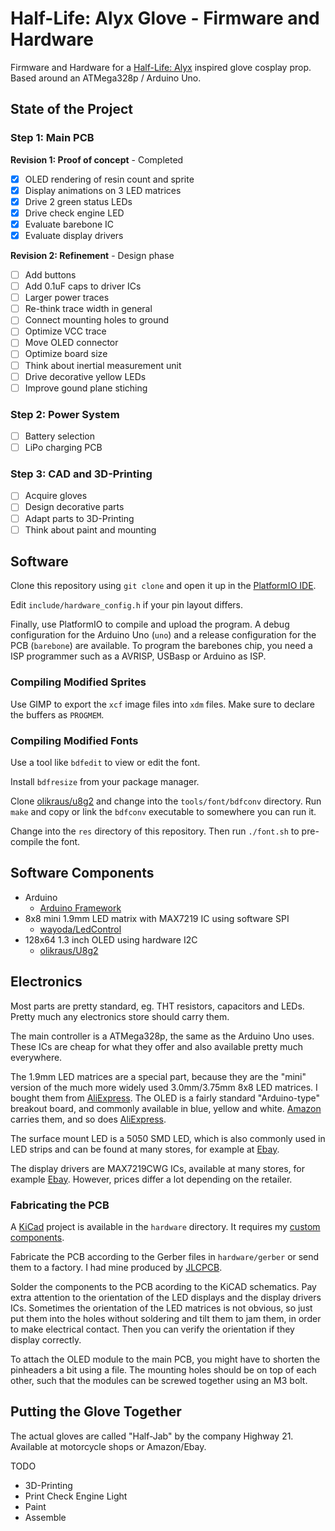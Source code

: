 # Half-Life: Alyx Glove - Firmware and Hardware
Firmware and Hardware for a [Half-Life: Alyx](https://store.steampowered.com/app/546560/HalfLife_Alyx/) inspired glove cosplay prop. Based around an ATMega328p / Arduino Uno.

## State of the Project

### Step 1: Main PCB

**Revision 1: Proof of concept** - Completed
 - [x] OLED rendering of resin count and sprite
 - [x] Display animations on 3 LED matrices
 - [x] Drive 2 green status LEDs
 - [x] Drive check engine LED
 - [x] Evaluate barebone IC
 - [x] Evaluate display drivers
 
**Revision 2: Refinement** - Design phase
 - [ ] Add buttons
 - [ ] Add 0.1uF caps to driver ICs
 - [ ] Larger power traces
 - [ ] Re-think trace width in general
 - [ ] Connect mounting holes to ground
 - [ ] Optimize VCC trace
 - [ ] Move OLED connector
 - [ ] Optimize board size
 - [ ] Think about inertial measurement unit
 - [ ] Drive decorative yellow LEDs
 - [ ] Improve gound plane stiching

### Step 2: Power System

 - [ ] Battery selection
 - [ ] LiPo charging PCB

### Step 3: CAD and 3D-Printing

 - [ ] Acquire gloves
 - [ ] Design decorative parts
 - [ ] Adapt parts to 3D-Printing
 - [ ] Think about paint and mounting

## Software

Clone this repository using `git clone` and open it up in the [PlatformIO IDE](https://platformio.org/).

Edit `include/hardware_config.h` if your pin layout differs.

Finally, use PlatformIO to compile and upload the program. A debug configuration for the Arduino Uno (`uno`) and a release configuration for the PCB (`barebone`) are available. To program the barebones chip, you need a ISP programmer such as a AVRISP, USBasp or Arduino as ISP.

### Compiling Modified Sprites

Use GIMP to export the `xcf` image files into `xdm` files. Make sure to declare the buffers as `PROGMEM`.

### Compiling Modified Fonts

Use a tool like `bdfedit` to view or edit the font.

Install `bdfresize` from your package manager.

Clone [olikraus/u8g2](https://github.com/olikraus/u8g2) and change into the `tools/font/bdfconv` directory. Run `make` and copy or link the `bdfconv` executable to somewhere you can run it.

Change into the `res` directory of this repository. Then run `./font.sh` to pre-compile the font.

## Software Components

 - Arduino
   - [Arduino Framework](https://www.arduino.cc/)
 - 8x8 mini 1.9mm LED matrix with MAX7219 IC using software SPI
   - [wayoda/LedControl](https://platformio.org/lib/show/914/LedControl)
 - 128x64 1.3 inch OLED using hardware I2C
   - [olikraus/U8g2](https://platformio.org/lib/show/942/U8g2)

## Electronics

Most parts are pretty standard, eg. THT resistors, capacitors and LEDs. Pretty much any electronics store should carry them.

The main controller is a ATMega328p, the same as the Arduino Uno uses. These ICs are cheap for what they offer and also available pretty much everywhere.

The 1.9mm LED matrices are a special part, because they are the "mini" version of the much more widely used 3.0mm/3.75mm 8x8 LED matrices. I bought them from [AliExpress](https://de.aliexpress.com/item/4000931195417.html). The OLED is a fairly standard "Arduino-type" breakout board, and commonly available in blue, yellow and white. [Amazon](https://www.amazon.com/gp/product/B07D9G11DZ) carries them, and so does [AliExpress](https://de.aliexpress.com/item/1005001355009919.html). 

The surface mount LED is a 5050 SMD LED, which is also commonly used in LED strips and can be found at many stores, for example at [Ebay](https://www.ebay.com/itm/LED-Light-SMD-SMT-0603-0805-1206-7030-3020-5730-5050-3528-335-Super-bright/302940504403).

The display drivers are MAX7219CWG ICs, available at many stores, for example [Ebay](https://www.ebay.com/itm/10-St%C3%BCcke-Maxim-MAX7219CWG-SOP-24-Led-Display-Driver-New-Ic-ln/332191432560). However, prices differ a lot depending on the retailer.

### Fabricating the PCB

A [KiCad](https://kicad.org/) project is available in the `hardware` directory. It requires my [custom components](https://github.com/StarGate01/KiCadLibs).

Fabricate the PCB according to the Gerber files in `hardware/gerber` or send them to a factory. I had mine produced by [JLCPCB](https://jlcpcb.com/).

Solder the components to the PCB acording to the KiCAD schematics. Pay extra attention to the orientation of the LED displays and the display drivers ICs. Sometimes the orientation of the LED matrices is not obvious, so just put them into the holes without soldering and tilt them to jam them, in order to make electrical contact. Then you can verify the orientation if they display correctly.

To attach the OLED module to the main PCB, you might have to shorten the pinheaders a bit using a file. The mounting holes should be on top of each other, such that the modules can be screwed together using an M3 bolt.

## Putting the Glove Together

The actual gloves are called "Half-Jab" by the company Highway 21. Available at motorcycle shops or Amazon/Ebay.

TODO

 - 3D-Printing
 - Print Check Engine Light
 - Paint
 - Assemble
